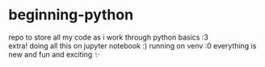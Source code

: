 # beginning-python
repo to store all my code as i work through python basics :3    
extra! doing all this on jupyter notebook :) running on venv :0 everything is new and fun and exciting :sparkles:
